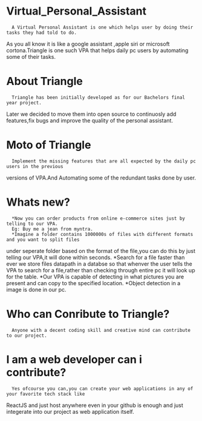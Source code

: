 # Virtual_Personal_Assistant
      A Virtual Personal Assistant is one which helps user by doing their tasks they had told to do.
As you all know it is like a google assistant ,apple siri or microsoft cortona.Triangle is one such 
VPA that helps daily pc users by automating some of their tasks.
      
# About Triangle
      Triangle has been initially developed as for our Bachelors final year project.
Later we decided to move them into open source to continuosly add features,fix bugs and improve the
quality of the personal assistant.
      
# Moto of Triangle
      Implement the missing features that are all expected by the daily pc users in the previous 
versions of VPA.And Automating some of the redundant tasks done by user.
      
# Whats new?
      *Now you can order products from online e-commerce sites just by telling to our VPA.
      Eg: Buy me a jean from myntra.
      *Imagine a folder contains 1000000s of files with different formats and you want to split files 
under seperate folder based on the format of the file,you can do this by just telling our VPA,it will done
 within seconds.
      *Search for a file faster than ever we store files datapath in a databse so that whenver the user 
tells the VPA to search for a file,rather than checking through entire pc it will look up for the table.
      *Our VPA is capable of detecting in what pictures you are present and can copy to the specified location.
      *Object detection in a image is done in our pc.

# Who can Conribute to Triangle?
      Anyone with a decent coding skill and creative mind can contribute to our project.
      
# I am a web developer can i contribute?
      Yes ofcourse you can,you can create your web applications in any of your favorite tech stack like 
ReactJS and just host anywhere even in your github is enough and just integerate into our project as 
web application itself.
